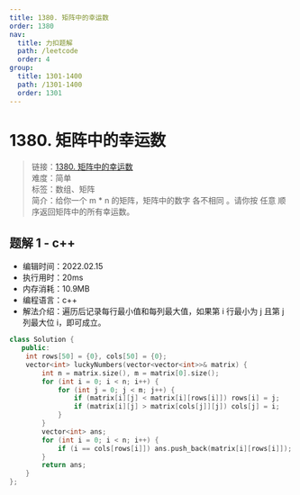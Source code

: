 ```yaml
---
title: 1380. 矩阵中的幸运数
order: 1380
nav:
  title: 力扣题解
  path: /leetcode
  order: 4
group:
  title: 1301-1400
  path: /1301-1400
  order: 1301
---
```


# 1380. 矩阵中的幸运数

> 链接：[1380. 矩阵中的幸运数](https://leetcode-cn.com/problems/lucky-numbers-in-a-matrix/)  
> 难度：简单  
> 标签：数组、矩阵  
> 简介：给你一个 m \* n 的矩阵，矩阵中的数字 各不相同 。请你按 任意 顺序返回矩阵中的所有幸运数。

## 题解 1 - c++

- 编辑时间：2022.02.15
- 执行用时：20ms
- 内存消耗：10.9MB
- 编程语言：c++
- 解法介绍：遍历后记录每行最小值和每列最大值，如果第 i 行最小为 j 且第 j 列最大位 i，即可成立。

```c++
class Solution {
   public:
    int rows[50] = {0}, cols[50] = {0};
    vector<int> luckyNumbers(vector<vector<int>>& matrix) {
        int n = matrix.size(), m = matrix[0].size();
        for (int i = 0; i < n; i++) {
            for (int j = 0; j < m; j++) {
                if (matrix[i][j] < matrix[i][rows[i]]) rows[i] = j;
                if (matrix[i][j] > matrix[cols[j]][j]) cols[j] = i;
            }
        }
        vector<int> ans;
        for (int i = 0; i < n; i++) {
            if (i == cols[rows[i]]) ans.push_back(matrix[i][rows[i]]);
        }
        return ans;
    }
};
```
